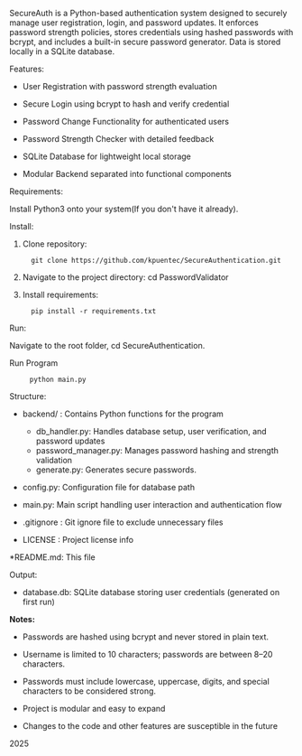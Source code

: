 SecureAuth is a Python-based authentication system designed to securely manage user registration, login, and password updates. It enforces password strength policies, stores credentials using hashed passwords with bcrypt, and includes a built-in secure password generator. Data is stored locally in a SQLite database.

Features:

* User Registration with password strength evaluation

* Secure Login using bcrypt to hash and verify credential

* Password Change Functionality for authenticated users

* Password Strength Checker with detailed feedback

* SQLite Database for lightweight local storage

* Modular Backend separated into functional components 

Requirements:

Install Python3 onto your system(If you don't have it already).

Install:

1. Clone repository:

         git clone https://github.com/kpuentec/SecureAuthentication.git

2. Navigate to the project directory: cd PasswordValidator

3. Install requirements:

         pip install -r requirements.txt

Run:

Navigate to the root folder, cd SecureAuthentication.

Run Program

         python main.py

Structure:

* backend/ : Contains Python functions for the program

    * db_handler.py: Handles database setup, user verification, and password updates
    * password_manager.py: Manages password hashing and strength validation
    * generate.py: Generates secure passwords.

* config.py: Configuration file for database path

* main.py: Main script handling user interaction and authentication flow

* .gitignore : Git ignore file to exclude unnecessary files

* LICENSE : Project license info

*README.md: This file

Output:

* database.db: SQLite database storing user credentials (generated on first run)

**Notes:** 

* Passwords are hashed using bcrypt and never stored in plain text.

* Username is limited to 10 characters; passwords are between 8–20 characters.

* Passwords must include lowercase, uppercase, digits, and special characters to be considered strong.

* Project is modular and easy to expand

* Changes to the code and other features are susceptible in the future

2025

